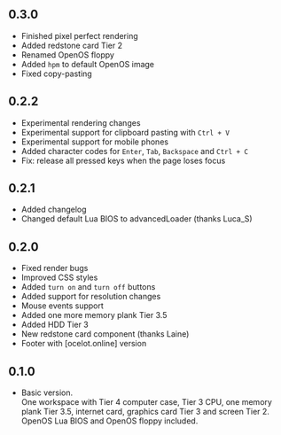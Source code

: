 ## 0.3.0
* Finished pixel perfect rendering
* Added redstone card Tier 2
* Renamed OpenOS floppy
* Added `hpm` to default OpenOS image
* Fixed copy-pasting

## 0.2.2
* Experimental rendering changes
* Experimental support for clipboard pasting with `Ctrl + V`
* Experimental support for mobile phones
* Added character codes for `Enter`, `Tab`, `Backspace` and `Ctrl + C`
* Fix: release all pressed keys when the page loses focus

## 0.2.1
* Added changelog
* Changed default Lua BIOS to advancedLoader (thanks Luca_S)

## 0.2.0
* Fixed render bugs
* Improved CSS styles
* Added `turn on` and `turn off` buttons
* Added support for resolution changes
* Mouse events support
* Added one more memory plank Tier 3.5
* Added HDD Tier 3
* New redstone card component (thanks Laine)
* Footer with [ocelot.online] version

## 0.1.0
* Basic version.  
One workspace with Tier 4 computer case, Tier 3 CPU, one memory plank Tier 3.5,
internet card, graphics card Tier 3 and screen Tier 2. OpenOS Lua BIOS and OpenOS
floppy included.